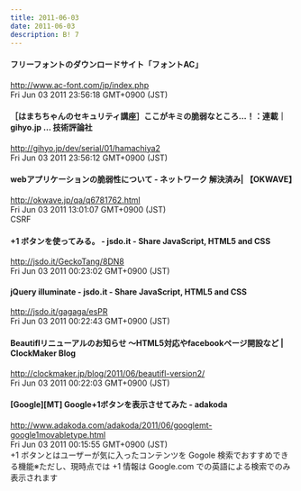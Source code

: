 ```yaml
---
title: 2011-06-03
date: 2011-06-03
description: B! 7
---
```


#### フリーフォントのダウンロードサイト「フォントAC」
http://www.ac-font.com/jp/index.php<br>
Fri Jun 03 2011 23:56:18 GMT+0900 (JST)<br>


#### ［はまちちゃんのセキュリティ講座］ここがキミの脆弱なところ…！：連載｜gihyo.jp … 技術評論社
http://gihyo.jp/dev/serial/01/hamachiya2<br>
Fri Jun 03 2011 23:56:12 GMT+0900 (JST)<br>


#### webアプリケーションの脆弱性について - ネットワーク 解決済み| 【OKWAVE】
http://okwave.jp/qa/q6781762.html<br>
Fri Jun 03 2011 13:01:07 GMT+0900 (JST)<br>
CSRF


#### +1 ボタンを使ってみる。 - jsdo.it - Share JavaScript, HTML5 and CSS
http://jsdo.it/GeckoTang/8DN8<br>
Fri Jun 03 2011 00:23:02 GMT+0900 (JST)<br>


#### jQuery illuminate - jsdo.it - Share JavaScript, HTML5 and CSS
http://jsdo.it/gagaga/esPR<br>
Fri Jun 03 2011 00:22:43 GMT+0900 (JST)<br>


####   Beautiflリニューアルのお知らせ 〜HTML5対応やfacebookページ開設など | ClockMaker Blog
http://clockmaker.jp/blog/2011/06/beautifl-version2/<br>
Fri Jun 03 2011 00:22:03 GMT+0900 (JST)<br>


#### [Google][MT] Google+1ボタンを表示させてみた - adakoda
http://www.adakoda.com/adakoda/2011/06/googlemt-google1movabletype.html<br>
Fri Jun 03 2011 00:15:55 GMT+0900 (JST)<br>
+1 ボタンとはユーザーが気に入ったコンテンツを Gogole 検索でおすすめできる機能※ただし、現時点では +1 情報は Google.com での英語による検索でのみ表示されます


